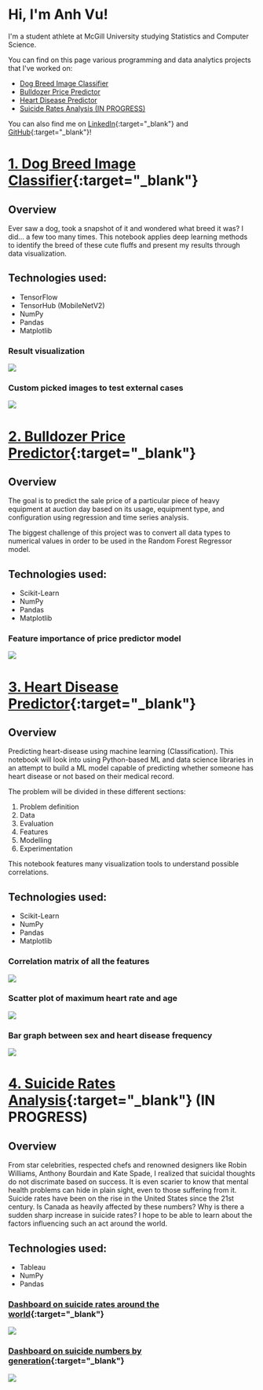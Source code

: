 # Hi, I'm Anh Vu!
I'm a student athlete at McGill University studying Statistics and Computer Science.

You can find on this page various programming and data analytics projects that I've worked on:
* [Dog Breed Image Classifier](https://phamou.github.io/Portfolio/#1-dog-breed-image-classifier)
* [Bulldozer Price Predictor](https://phamou.github.io/Portfolio/#2-bulldozer-price-predictor)
* [Heart Disease Predictor](https://phamou.github.io/Portfolio/#3-heart-disease-predictor)
* [Suicide Rates Analysis (IN PROGRESS)](https://phamou.github.io/Portfolio/#4-suicide-rates-analysis)

You can also find me on [LinkedIn](https://www.linkedin.com/in/anh-vu-pham/){:target="_blank"} and [GitHub](https://github.com/phamou){:target="_blank"}! 

# [1. Dog Breed Image Classifier](https://github.com/phamou/Image-Dog-Breed-Classifier/blob/master/good-boy-identifier.ipynb){:target="_blank"}
## Overview
Ever saw a dog, took a snapshot of it and wondered what breed it was? I did... a few too many times. This notebook applies deep learning methods to identify the breed of these cute fluffs and present my results through data visualization.

## Technologies used:
* TensorFlow
* TensorHub (MobileNetV2)
* NumPy
* Pandas
* Matplotlib

### Result visualization 
![](/images/result_data.png)

### Custom picked images to test external cases
![](/images/custom_results.png)


# [2. Bulldozer Price Predictor](https://github.com/phamou/Bulldozer-Price-Predictor/blob/master/bulldozer-price-regression.ipynb){:target="_blank"}
## Overview
The goal is to predict the sale price of a particular piece of heavy equipment at auction day based on its usage, equipment type, and configuration using regression and time series analysis. 

The biggest challenge of this project was to convert all data types to numerical values in order to be used in the Random Forest Regressor model.

## Technologies used:
* Scikit-Learn
* NumPy
* Pandas
* Matplotlib

### Feature importance of price predictor model
![](/images/feature_importance_bulldozer.png)


# [3. Heart Disease Predictor](https://github.com/phamou/Heart-Disease-Predictor/blob/master/heart-disease-classification.ipynb){:target="_blank"}
## Overview
Predicting heart-disease using machine learning (Classification).
This notebook will look into using Python-based ML and data science libraries in an attempt to build a ML model capable of predicting whether someone has heart disease or not based on their medical record.

The problem will be divided in these different sections:

1. Problem definition
2. Data
3. Evaluation
4. Features 
5. Modelling 
6. Experimentation

This notebook features many visualization tools to understand possible correlations.

## Technologies used:
* Scikit-Learn
* NumPy
* Pandas
* Matplotlib

### Correlation matrix of all the features
![](/images/correlation_matrix_heart_predictor.png)

### Scatter plot of maximum heart rate and age
![](/images/age_mhr_correlation.png)

### Bar graph between sex and heart disease frequency
![](/images/heart_disease_sex_frequency.png)

# [4. Suicide Rates Analysis](https://github.com/phamou/Suicide-Rates-Analysis/blob/master/Suicide-Rate-Analysis.ipynb){:target="_blank"} (IN PROGRESS)
## Overview
From star celebrities, respected chefs and renowned designers like Robin Williams, Anthony Bourdain and Kate Spade, I realized that suicidal thoughts do not discrimate based on success. It is even scarier to know that mental health problems can hide in plain sight, even to those suffering from it. Suicide rates have been on the rise in the United States since the 21st century.
Is Canada as heavily affected by these numbers? Why is there a sudden sharp increase in suicide rates? I hope to be able to learn about the factors influencing such an act around the world. 

## Technologies used:
* Tableau
* NumPy
* Pandas

### [Dashboard on suicide rates around the world](https://public.tableau.com/views/Suicideworldmap/Dashboard2?:language=en&:display_count=y&:origin=viz_share_link){:target="_blank"} 
<div class='tableauPlaceholder' id='viz1594767089681' style='position: relative'><noscript><a href='#'><img alt=' ' src='https:&#47;&#47;public.tableau.com&#47;static&#47;images&#47;Su&#47;Suicideworldmap&#47;Dashboard2&#47;1_rss.png' style='border: none' /></a></noscript><object class='tableauViz'  style='display:none;'><param name='host_url' value='https%3A%2F%2Fpublic.tableau.com%2F' /> <param name='embed_code_version' value='3' /> <param name='path' value='views&#47;Suicideworldmap&#47;Dashboard2?:language=en&amp;:embed=y&amp;:display_count=y&amp;publish=yes' /> <param name='toolbar' value='yes' /><param name='static_image' value='https:&#47;&#47;public.tableau.com&#47;static&#47;images&#47;Su&#47;Suicideworldmap&#47;Dashboard2&#47;1.png' /> <param name='animate_transition' value='yes' /><param name='display_static_image' value='yes' /><param name='display_spinner' value='yes' /><param name='display_overlay' value='yes' /><param name='display_count' value='yes' /><param name='language' value='en' /><param name='filter' value='publish=yes' /></object></div>  

### [Dashboard on suicide numbers by generation](https://public.tableau.com/views/Suicidespergeneration/Dashboard1?:language=en&:display_count=y&:origin=viz_share_link){:target="_blank"} 
 <div class='tableauPlaceholder' id='viz1594757659837' style='position: relative'><noscript><a href='#'><img alt=' ' src='https:&#47;&#47;public.tableau.com&#47;static&#47;images&#47;Su&#47;Suicidespergeneration&#47;Dashboard1&#47;1_rss.png' style='border: none' /></a></noscript><object class='tableauViz'  style='display:none;'><param name='host_url' value='https%3A%2F%2Fpublic.tableau.com%2F' /> <param name='embed_code_version' value='3' /> <param name='site_root' value='' /><param name='name' value='Suicidespergeneration&#47;Dashboard1' /><param name='tabs' value='no' /><param name='toolbar' value='yes' /><param name='static_image' value='https:&#47;&#47;public.tableau.com&#47;static&#47;images&#47;Su&#47;Suicidespergeneration&#47;Dashboard1&#47;1.png' /> <param name='animate_transition' value='yes' /><param name='display_static_image' value='yes' /><param name='display_spinner' value='yes' /><param name='display_overlay' value='yes' /><param name='display_count' value='yes' /><param name='language' value='en' /><param name='filter' value='publish=yes' /></object></div>
       
       
       

    
